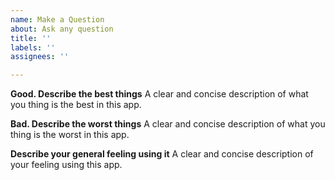 ```yaml
---
name: Make a Question
about: Ask any question
title: ''
labels: ''
assignees: ''

---
```


**Good. Describe the best things**
A clear and concise description of what you thing is the best in this app.

**Bad. Describe the worst things**
A clear and concise description of what you thing is the worst in this app.

**Describe your general feeling using it**
A clear and concise description of your feeling using this app.
